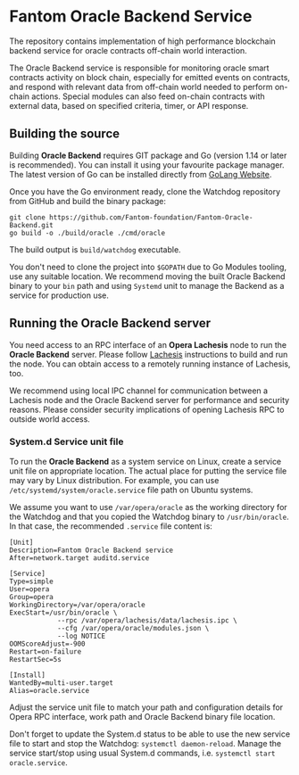 # Fantom Oracle Backend Service

The repository contains implementation of high performance blockchain backend service 
for oracle contracts off-chain world interaction.

The Oracle Backend service is responsible for monitoring oracle smart contracts activity on block chain, 
especially for emitted events on contracts, and respond with relevant data from off-chain 
world needed to perform on-chain actions. Special modules can also feed on-chain contracts 
with external data, based on specified criteria, timer, or API response.  

## Building the source

Building **Oracle Backend** requires GIT package and Go (version 1.14 or later is recommended). You can install
it using your favourite package manager. The latest version of Go can be installed directly 
from [GoLang Website](https://golang.org/). 

Once you have the Go environment ready, clone the Watchdog repository from GitHub 
and build the binary package:

```shell
git clone https://github.com/Fantom-foundation/Fantom-Oracle-Backend.git
go build -o ./build/oracle ./cmd/oracle
```

The build output is `build/watchdog` executable.

You don't need to clone the project into `$GOPATH` due to Go Modules tooling, 
use any suitable location. We recommend moving the built Oracle Backend binary 
to your `bin` path and using `Systemd` unit to manage the Backend as a service 
for production use.  

## Running the Oracle Backend server

You need access to an RPC interface of an **Opera Lachesis** node to run the **Oracle Backend** server. 
Please follow [Lachesis](https://github.com/Fantom-foundation/go-lachesis) instructions 
to build and run the node. You can obtain access to a remotely running instance
of Lachesis, too. 

We recommend using local IPC channel for communication between a Lachesis node and the 
Oracle Backend server for performance and security reasons. Please consider security implications 
of opening Lachesis RPC to outside world access.

### System.d Service unit file

To run the **Oracle Backend** as a system service on Linux, create a service unit file on appropriate location. 
The actual place for putting the service file may vary by Linux distribution. For example, you can use
`/etc/systemd/system/oracle.service` file path on Ubuntu systems.

We assume you want to use `/var/opera/oracle` as the working directory for the Watchdog and that 
you copied the Watchdog binary to `/usr/bin/oracle`. In that case, the recommended 
`.service` file  content is:

```
[Unit]
Description=Fantom Oracle Backend service
After=network.target auditd.service

[Service]
Type=simple
User=opera
Group=opera
WorkingDirectory=/var/opera/oracle
ExecStart=/usr/bin/oracle \
            --rpc /var/opera/lachesis/data/lachesis.ipc \
            --cfg /var/opera/oracle/modules.json \
            --log NOTICE
OOMScoreAdjust=-900
Restart=on-failure
RestartSec=5s

[Install]
WantedBy=multi-user.target
Alias=oracle.service
```

Adjust the service unit file to match your path and configuration details for Opera RPC interface,
work path and Oracle Backend binary file location.

Don't forget to update the System.d status to be able to use the new service file to start and stop 
the Watchdog: `systemctl daemon-reload`. Manage the service start/stop using usual System.d commands, 
i.e. `systemctl start oracle.service`.
